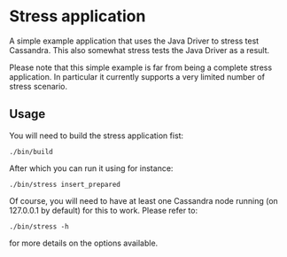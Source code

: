 # Stress application

A simple example application that uses the Java Driver to stress test
Cassandra. This also somewhat stress tests the Java Driver as a result.

Please note that this simple example is far from being a complete stress
application. In particular it currently supports a very limited number of
stress scenario.

## Usage

You will need to build the stress application fist:

    ./bin/build

After which you can run it using for instance:

    ./bin/stress insert_prepared

Of course, you will need to have at least one Cassandra node running (on
127.0.0.1 by default) for this to work. Please refer to:

    ./bin/stress -h

for more details on the options available.
